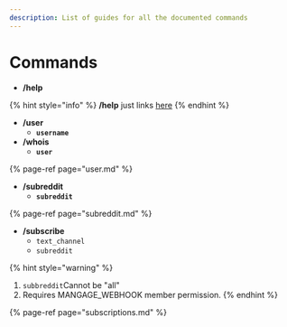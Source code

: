 ```yaml
---
description: List of guides for all the documented commands
---
```


# Commands

* **/help**

{% hint style="info" %}
**/help** just links [here](commands.md)
{% endhint %}

* **/user** 
  * **`username`**
* **/whois**
  * **`user`**

{% page-ref page="user.md" %}

* **/subreddit** 
  * **`subreddit`**

{% page-ref page="subreddit.md" %}

* **/subscribe**
  * `text_channel`
  * `subreddit`

{% hint style="warning" %}
1. `subbreddit`Cannot be "all"
2. Requires MANGAGE\_WEBHOOK member permission.
{% endhint %}

{% page-ref page="subscriptions.md" %}



